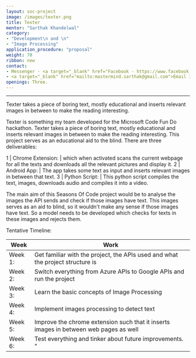 ```yaml
---
layout: soc-project
image: /images/texter.png
title: Texter
mentor: "Sarthak Khandelwal"
category:
- "Development\n and \n"
- "Image Processing"
application_procedure: "proposal"
weight: 70
ribbon: new
contact:
- Messenger - <a target="_blank" href="Facebook - https://www.facebook.com/mastermind.sarthak"> Sarthak Khandelwal </a>
- <a target="_blank" href="mailto:mastermind.sarthak@gmail.com">Email ID</a> - mastermind.sarthak@gmail.com
openings: Three.
---
```


---

Texter takes a piece of boring text, mostly educational and inserts relevant images in between to make the reading interesting.

<!--break-->

Texter is something my team developed for the Microsoft Code Fun Do hackathon. Texter takes a piece of boring text, mostly educational and inserts relevant images in between to make the reading interesting. This project serves as an educational aid to the blind. There are three deliverables:

<!--break-->

1 | Chrome Extension: | which when activated scans the current webpage for all the texts and downloads all the relevant pictures and display it.
2 | Android App: | The app takes some text as input and inserts relevant images in between that text.
3 | Python Script: | This python script compiles the text, images, downloads audio and compiles it into a video. 

The main aim of this Seasons Of Code project would be to analyse the images the API sends and check if those images have text. This images serves as an aid to blind, so it wouldn't make any sense if those images have text. So a model needs to be developed which checks for texts in these images and rejects them.

<!--break-->

Tentative Timeline:

<!--break-->

Week | Work
--- | --- 
Week 1: | Get familiar with the project, the APIs used and what the project structure is
Week 2: | Switch everything from Azure APIs to Google APIs and run the project
Week 3: | Learn the basic concepts of Image Processing 
Week 4: | Implement images processing to detect text
Week 5: | Improve the chrome extension such that it inserts images in between web pages as well
Week 6: | Test everything and tinker about future improvements. "


